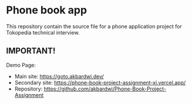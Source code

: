 # Phone book app
This repository contain the source file for a phone application project for Tokopedia technical interview.

## IMPORTANT!
Demo Page:
- Main site: https://goto.akbardwi.dev/
- Secondary site: https://phone-book-project-assignment-xi.vercel.app/
- Repository: https://github.com/akbardwi/Phone-Book-Project-Assignment